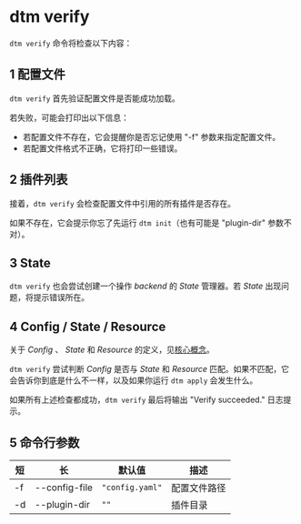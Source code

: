 # dtm verify

`dtm verify` 命令将检查以下内容：

## 1 配置文件

`dtm verify` 首先验证配置文件是否能成功加载。

若失败，可能会打印出以下信息：

- 若配置文件不存在，它会提醒你是否忘记使用 "-f" 参数来指定配置文件。
- 若配置文件格式不正确，它将打印一些错误。

## 2 插件列表

接着，`dtm verify` 会检查配置文件中引用的所有插件是否存在。

如果不存在，它会提示你忘了先运行 `dtm init`（也有可能是 "plugin-dir" 参数不对）。

## 3 State

`dtm verify` 也会尝试创建一个操作 _backend_ 的 _State_ 管理器。若 _State_ 出现问题，将提示错误所在。

## 4 Config / State / Resource

关于 _Config_ 、 _State_ 和 _Resource_ 的定义，见[核心概念](../core-concepts/core-concepts.zh.md)。

`dtm verify` 尝试判断 _Config_ 是否与 _State_ 和 _Resource_ 匹配。如果不匹配，它会告诉你到底是什么不一样，以及如果你运行 `dtm apply` 会发生什么。

如果所有上述检查都成功，`dtm verify` 最后将输出 "Verify succeeded." 日志提示。

## 5 命令行参数

| 短  | 长            | 默认值           | 描述        |
|-----|---------------|-----------------|------------|
| -f  | --config-file | `"config.yaml"` | 配置文件路径 |
| -d  | --plugin-dir  | `""`            | 插件目录    |
